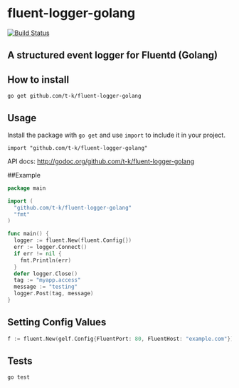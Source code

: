 fluent-logger-golang
====

[![Build Status](https://travis-ci.org/t-k/fluent-logger-golang.png?branch=master)](https://travis-ci.org/t-k/fluent-logger-golang)

## A structured event logger for Fluentd (Golang)

## How to install

```
go get github.com/t-k/fluent-logger-golang
```

## Usage

Install the package with `go get` and use `import` to include it in your project.

```
import "github.com/t-k/fluent-logger-golang"
```

API docs: http://godoc.org/github.com/t-k/fluent-logger-golang

##Example

```go
package main

import (
  "github.com/t-k/fluent-logger-golang"
  "fmt"
)

func main() {
  logger := fluent.New(fluent.Config{})
  err := logger.Connect()
  if err != nil {
    fmt.Println(err)
  }
  defer logger.Close()
  tag := "myapp.access"
  message := "testing"
  logger.Post(tag, message)
}
```
## Setting Config Values

```go
f := fluent.New(gelf.Config{FluentPort: 80, FluentHost: "example.com"})
```

## Tests
```
go test
```